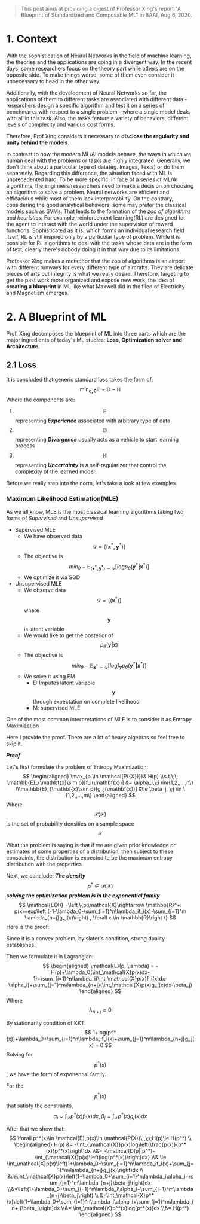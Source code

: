 > This post aims at providing a digest of Professor Xing's report "A Blueprint of Standardized and Composable ML" in BAAI, Aug 6, 2020.

# 1. Context

With the sophistication of Neural Networks in the field of machine learning, the theories and the applications are going in a divergent way. In the recent days, some researchers focus on the theory part while others are on the opposite side. To make things worse, some of them even consider it unnecessary to head in the other way.

Additionally, with the development of Neural Networks so far, the applications of them to different tasks are associated with different data - researchers design a specific algorithm and test it on a series of benchmarks with respect to a single problem - where a single model deals with all in this task. Also, the tasks feature a variety of behaviors, different levels of complexity and various cost forms. 

Therefore, Prof Xing considers it necessary to **disclose the regularity and unity behind the models.**

In contrast to how the modern ML/AI models behave, the ways in which we human deal with the problems or tasks are highly integrated. Generally, we don't think about a particular type of data(eg. Images, Texts) or do them separately. Regarding this difference, the situation faced with ML is unprecedented hard. To be more specific, in face of  a series of ML/AI algorithms, the engineers/researchers need to make a decision on choosing an algorithm to solve a problem. Neural networks are efficient and efficacious while most of them lack interpretability. On the contrary, considering the good analytical behaviors, some may prefer the classical models such as SVMs. That leads to the formation of the *zoo of algorithms and heuristics.* For example, reinforcement learning(RL) are designed for the agent to interact with the world under the supervision of reward functions. Sophisticated as it is, which forms an individual research field itself, RL is still inspired only by a particular type of problem. While it is possible for RL algorithms to deal with the tasks whose data are in the form of text, clearly there's nobody doing it in that way due to its limitations.

Professor Xing makes a metaphor that the zoo of algorithms is an airport with different runways for every different type of aircrafts. They are delicate pieces of arts but integrity is what we really desire. Therefore, targeting to get the past work more organized and expose new work, the idea of **creating a blueprint** in ML like what Maxwell did in the filed of Electricity and Magnetism emerges. 

# 2. A Blueprint of ML

Prof. Xing decomposes the blueprint of ML into three parts which are the major ingredients of today's ML studies: **Loss, Optimization solver and Architecture**.

## 2.1  Loss

It is concluded that generic standard loss takes the form of:
$$
\min_{\mathbf{q, \theta}} \mathbb{E-D-H}
$$
Where the components are:

1. $$\mathbb{E}$$ representing ***Experience*** associated with arbitrary type of data
2. $$\mathbb{D}$$ representing ***Divergence*** usually acts as a vehicle to start learning process 
3. $$\mathbb{H}$$ representing ***Uncertainty*** is a self-regularizer that control the complexity of the learned model.

Before we really step into the norm, let's take a look at few examples.

### Maximum Likelihood Estimation(MLE)

As we all know, MLE is the most classical learning algorithms taking two forms of  *Supervised* and *Unsupervised*

+ Supervised MLE
  + We have observed data $$\mathcal{D} = \{(\mathbf{x^*, y^*})\}$$
  + The objective is $$min_\theta -\mathbb{E}_{(\mathbf{x^*, y^*})\sim \mathcal{D}}[logp_\theta(\mathbf{y^*\vert x^*})]$$
  + We optimize it via SGD
+ Unsupervised MLE
  + We observe data $$\mathcal{D} = \{(\mathbf{x^*})\}$$ where $$\mathbf{y}$$ is latent variable
  + We would like to get the posterior of $$p_\theta(\mathbf{y|x})$$
  + The objective is $$min_\theta -\mathbb{E}_{\mathbf{x^*}\sim \mathcal{D}}[log\int_\mathbf{y} p_\theta(\mathbf{y^*\vert x^*})]$$
  + We solve it using EM
    + E: Imputes latent variable $$\mathbf{y}$$ through expectation on complete likelihood
    + M: supervised MLE

One of the most common interpretations of MLE is to consider it as Entropy Maximization

Here I provide the proof. There are a lot of heavy algebras so feel free to skip it.

***Proof***

Let's first formulate the problem of Entropy Maximization:
$$
\begin{aligned}
\max_{p \in \mathcal{P({X})}}& H(p)
\\s.t.\;\;
\mathbb{E}_{\mathbf{x}\sim p}[f_i(\mathbf{x})] &= \alpha_i,\;i \in\{1,2,,...,n\}
\\\mathbb{E}_{\mathbf{x}\sim p}[g_j(\mathbf{x})] &\le \beta_j, \;j \in \{1,2,,...,m\}
\end{aligned}
$$
Where $$\mathcal{P(X)}$$ is the set of probability densities on a sample space $$\mathcal{X}$$

What the problem is saying is that if we are given prior knowledge or estimates of some properties of a distribution, then subject to these constraints, the distribution is expected to be the maximum entropy distribution with the properties

Next, we conclude: ***The density*** $$p^* \in \mathcal{P(X)}$$ ***solving the optimization problem is in the exponential family***
$$
\mathcal{E(X)} =\left \{p:\mathcal{X}\rightarrow \mathbb{R}^+: p(x)=exp\left (-1-\lambda_0-\sum_{i=1}^n\lambda_if_i(x)-\sum_{j=1}^m \lambda_{n+j}g_j(x)\right) , \forall x \in \mathbb{R}\right \}
$$
Here is the proof:

Since it is a convex problem, by slater's condition, strong duality establishes. 

Then we formulate it in Lagrangian:
$$
\begin{aligned}
\mathcal{L}(p, \lambda) = -H(p)+\lambda_0(\int_\mathcal{X}p(x)dx-1)+\sum_{i=1}^n\lambda_i(\int_\mathcal{X}p(x)f_i(x)dx-\alpha_i)+\sum_{j=1}^m\lambda_{n+j}(\int_\mathcal{X}p(x)g_j(x)dx-\beta_j)
\end{aligned}
$$
Where $$\lambda_{n+j}\ge0$$

By stationarity condition of KKT:
$$
1+log(p^*(x))+\lambda_0+\sum_{i=1}^n\lambda_if_i(x)+\sum_{j=1}^m\lambda_{n+j}g_j(x) = 0
$$
Solving for $$p^*(x)$$, we have the form of exponential family.

For the $$p^*(x)$$ that satisfy the constraints, $$\alpha_i=\int_\mathcal{X}p^*(x)f_i(x)dx,\;\beta_j = \int_\mathcal{X}p^*(x)g_j(x)dx$$

After that we show that:
$$
\forall p^*(x)\in \mathcal{E},p(x)\in \mathcal{P(X)}\;,\;\;H(p)\le H(p^*)
\\ 
\begin{aligned}
H(p) &= -\int_{\mathcal{X}}p(x)log\left(\frac{p(x)}{p^*(x)}p^*(x)\right)dx
\\&= -\mathcal{D(p||p^*)-\int_{\mathcal{X}}p(x)\left(log(p^*(x))\right)dx}
\\& \le \int_\mathcal{X}p(x)\left(1+\lambda_0+\sum_{i=1}^n\lambda_if_i(x)+\sum_{j=1}^m\lambda_{n+j}g_j(x)\right)dx
\\ &\le\int_\mathcal{X}p(x)\left(1+\lambda_0+\sum_{i=1}^n\lambda_i\alpha_i+\sum_{j=1}^m\lambda_{n+j}\beta_j\right)dx
\\&=\left(1+\lambda_0+\sum_{i=1}^n\lambda_i\alpha_i+\sum_{j=1}^m\lambda_{n+j}\beta_j\right)
\\ &=\int_\mathcal{X}p^*(x)\left(1+\lambda_0+\sum_{i=1}^n\lambda_i\alpha_i+\sum_{j=1}^m\lambda_{n+j}\beta_j\right)dx
\\&= \int_\mathcal{X}p^*(x)log(p^*(x))dx
\\&= H(p^*)
\end{aligned}
$$
